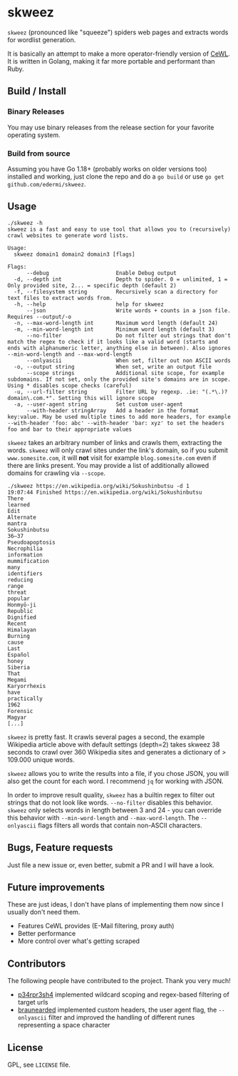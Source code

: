 # skweez

`skweez` (pronounced like "squeeze") spiders web pages and extracts words for wordlist generation.

It is basically an attempt to make a more operator-friendly version of [CeWL](https://github.com/digininja/cewl).
It is written in Golang, making it far more portable and performant than Ruby.

## Build / Install

### Binary Releases

You may use binary releases from the release section for your favorite operating system.

### Build from source

Assuming you have Go 1.18+ (probably works on older versions too) installed and working, just clone the repo and do a `go build` or use `go get github.com/edermi/skweez`.

## Usage

~~~
./skweez -h
skweez is a fast and easy to use tool that allows you to (recursively)
crawl websites to generate word lists.

Usage:
  skweez domain1 domain2 domain3 [flags]

Flags:
      --debug                     Enable Debug output
  -d, --depth int                 Depth to spider. 0 = unlimited, 1 = Only provided site, 2... = specific depth (default 2)
  -f, --filesystem string         Recursively scan a directory for text files to extract words from.
  -h, --help                      help for skweez
      --json                      Write words + counts in a json file. Requires --output/-o
  -n, --max-word-length int       Maximum word length (default 24)
  -m, --min-word-length int       Minimum word length (default 3)
      --no-filter                 Do not filter out strings that don't match the regex to check if it looks like a valid word (starts and ends with alphanumeric letter, anything else in between). Also ignores --min-word-length and --max-word-length
      --onlyascii                 When set, filter out non ASCII words
  -o, --output string             When set, write an output file
      --scope strings             Additional site scope, for example subdomains. If not set, only the provided site's domains are in scope. Using * disables scope checks (careful)
  -u, --url-filter string         Filter URL by regexp. .ie: "(.*\.)?domain\.com.*". Setting this will ignore scope
  -a, --user-agent string         Set custom user-agent
      --with-header stringArray   Add a header in the format key:value. May be used multiple times to add more headers, for example --with-header 'foo: abc' --with-header 'bar: xyz' to set the headers foo and bar to their appropriate values
~~~

`skweez` takes an arbitrary number of links and crawls them, extracting the words.
`skweez` will only crawl sites under the link's domain, so if you submit `www.somesite.com`, it will **not** visit for example `blog.somesite.com` even if there are links present. You may provide a list of additionally allowed domains for crawling via `--scope`.

~~~
./skweez https://en.wikipedia.org/wiki/Sokushinbutsu -d 1
19:07:44 Finished https://en.wikipedia.org/wiki/Sokushinbutsu
There
learned
Edit
Alternate
mantra
Sokushinbutsu
36–37
Pseudoapoptosis
Necrophilia
information
mummification
many
identifiers
reducing
range
threat
popular
Honmyō-ji
Republic
Dignified
Recent
Himalayan
Burning
cause
Last
Español
honey
Siberia
That
Megami
Karyorrhexis
have
practically
1962
Forensic
Magyar
[...]
~~~

`skweez` is pretty fast. 
It crawls several pages a second, the example Wikipedia article above with default settings (depth=2) takes skweez 38 seconds to crawl over 360 Wikipedia sites and generates a dictionary of > 109.000 unique words.

`skweez` allows you to write the results into a file, if you chose JSON, you will also get the count for each word.
I recommend `jq` for working with JSON.

In order to improve result quality, `skweez` has a builtin regex to filter out strings that do not look like words.
`--no-filter` disables this behavior.
`skweez` only selects words in length between 3 and 24 - you can override this behavior with `--min-word-length` and `--max-word-length`.
The `--onlyascii` flags filters all words that contain non-ASCII characters.

## Bugs, Feature requests

Just file a new issue or, even better, submit a PR and I will have a look.

## Future improvements

These are just ideas, I don't have plans of implementing them now since I usually don't need them.

- Features CeWL provides (E-Mail filtering, proxy auth)
- Better performance
- More control over what's getting scraped

## Contributors

The following people have contributed to the project. Thank you very much!

- [p34rpr3sh4](https://github.com/p34rpr3sh4) implemented wildcard scoping and regex-based filtering of target urls
- [braunearded](https://github.com/braunbearded) implemented custom headers, the user agent flag, the `--onlyascii` filter and improved the handling of different runes representing a space character

## License

GPL, see `LICENSE` file.
